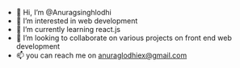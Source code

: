 - 👋 Hi, I’m @Anuragsinghlodhi
- 👀 I’m interested in web development 
- 🌱 I’m currently learning react.js
- 💞️ I’m looking to collaborate on various projects on front end web development 
- 📫 you can reach me on anuraglodhiex@gmail.com

<!---
Anuragsinghlodhi/Anuragsinghlodhi is a ✨ special ✨ repository because its `README.md` (this file) appears on your GitHub profile.
You can click the Preview link to take a look at your changes.
--->
